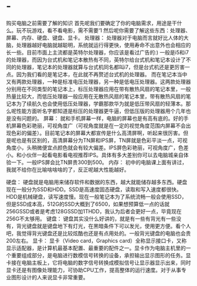 # -
购买电脑之前需要了解的知识
首先呢我们要确定了你的电脑需求，用途是干什么。玩不玩游戏，看不看电影，需不需要‘1
然后呢你需要了解这些东西：处理器、屏幕、内存、硬盘、键盘、显卡。
处理器：
处理器对于电脑而言就好比人体的大脑，处理器越好电脑就越聪明，系统就运行得更快，使用寿命不出意外也会相应的长一些。目前市面上主流都是英特尔处理器，你应该是看过广告的:) 一般是i5和i7的处理器，而因为台式机和笔记本散热有不同，英特尔给台式机和笔记本设计了不同的处理器，笔记本的处理器就算与台式机同名都叫i7，但是台式机还是更厉害一点。因为我们看的是笔记本，在此就不再赘述台式机的处理器。
而在笔记本当中又有两款处理器，一种是标准电压处理器，另一种是低电压处理器。这两款处理器分别用在不同类型的笔记本上，标压处理器应用在带有散热风扇的笔记本里，一般热量比较大，而低压处理器一般应用在无散热风扇的笔记本里，带有散热风扇的笔记本为了续航久也会使用低压处理器，学霸那款华为就是低压带风扇的轻薄本。那么呢性能方面听名字都知道是标压的处理器更牛逼，但低压版的处理器用个几年也是没有问题的。
屏幕：
就和手机屏幕一样，电脑的屏幕也是有高有底的。好的手机屏幕色彩艳丽，可视角度广（可视角度就是在一定的视觉角度范围内屏幕不会出现色彩的偏差）。目前笔记本的屏幕大都宣传是什么高清屏啊，听起来很厉害。但是呢也是有区别的，高清屏幕分为TN屏和IPS屏，TN屏就是色彩平淡一点，可视角度小，头稍微便宜点颜色就会有较大偏差。IPS屏色彩艳丽，可视角度广，色差小。和小伙伴一起看电影看电视推荐IPS。具体有多大差别你可以去电脑城亲自体验一下。一般IPS屏会比TN屏贵300到500。
内存：
初中的电脑课上面有讲过，我就不给你在比喻啥啥啥的了，反正呢越大性能越好。
 
硬盘：
硬盘就是电脑用来储存软件和数据的东西，越大就能储存越多东西。硬盘现在一般分为SSD和HDD。SSD是高速度固态硬盘，读取和写入速度都很快。HDD是机械硬盘，读写速度慢。现在一般笔记本为了系统流畅一般会使用SSD，但是SSD成本高，512G的SSD大概到了6500，如果想预算低一点的话就256GSSD或者是考虑128GSSD加1THDD，我认为后者会更好一点，毕竟现在256G不太够用。
键盘：
键盘其实没什么好讲的，就是有一些有背光有一些没有，背光键盘就是键盘地下有灯光，在黑暗条件下可以发光，使用更方便。看个人吧，我觉得背光键盘还是比较炫酷也还是有点用处的。一般背光键盘的电脑也会贵200左右。
显卡：
显卡（Video card，Graphics card）全称显示接口卡，又称显示适配器，是计算机最基本配置、最重要的配件之一。显卡作为电脑主机里的一个重要组成部分，是电脑进行数模信号转换的设备，承担输出显示图形的任务。显卡接在电脑主板上，它将电脑的数字信号转换成模拟信号让显示器显示出来，同时显卡还是有图像处理能力，可协助CPU工作，提高整体的运行速度。对于从事专业图形设计的人来说显卡非常重要。
